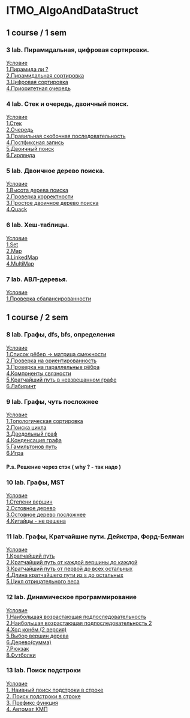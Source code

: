 # ITMO_AlgoAndDataStruct
<h2> 1 course / 1 sem </h2>
<h3> 3 lab. Пирамидальная, цифровая сортировки. </h3>
<a href="https://github.com/babtiss/ITMO_AlgoAndDataStruct/blob/main/Algo%201%20course/3%20lab/problems3.pdf"> Условие </a> <br/>
<a href="https://github.com/babtiss/ITMO_AlgoAndDataStruct/blob/main/Algo%201%20course/3%20lab/1.py"> 1.Пирамида ли ? </a> <br/>
<a href="https://github.com/babtiss/ITMO_AlgoAndDataStruct/blob/main/Algo%201%20course/3%20lab/2.py"> 2.Пирамидальная сортировка  </a> <br/>
<a href="https://github.com/babtiss/ITMO_AlgoAndDataStruct/blob/main/Algo%201%20course/3%20lab/3.py"> 3.Цифровая сортировка  </a> <br/>
<a href="https://github.com/babtiss/ITMO_AlgoAndDataStruct/blob/main/Algo%201%20course/3%20lab/4.py"> 4.Приоритетная очередь </a> <br/>
<h3> 4 lab. Стек и очередь, двоичный поиск. </h3>
<a href="https://github.com/babtiss/ITMO_AlgoAndDataStruct/blob/main/Algo%201%20course/4%20lab/problems4.pdf"> Условие </a> <br/>
<a href="https://github.com/babtiss/ITMO_AlgoAndDataStruct/blob/main/Algo%201%20course/4%20lab/1.py"> 1.Стек </a> <br/>
<a href="https://github.com/babtiss/ITMO_AlgoAndDataStruct/blob/main/Algo%201%20course/4%20lab/2.py"> 2.Очередь </a> <br/>
<a href="https://github.com/babtiss/ITMO_AlgoAndDataStruct/blob/main/Algo%201%20course/4%20lab/3.py"> 3.Правильная скобочная последовательность </a> <br/>
<a href="https://github.com/babtiss/ITMO_AlgoAndDataStruct/blob/main/Algo%201%20course/4%20lab/4.py"> 4.Постфиксная запись </a> <br/>
<a href="https://github.com/babtiss/ITMO_AlgoAndDataStruct/blob/main/Algo%201%20course/4%20lab/5.py"> 5.Двоичный поиск </a> <br/>
<a href="https://github.com/babtiss/ITMO_AlgoAndDataStruct/blob/main/Algo%201%20course/4%20lab/6.py"> 6.Гирлянда </a> <br/>
<h3> 5 lab. Двоичное дерево поиска. </h3>
<a href="https://github.com/babtiss/ITMO_AlgoAndDataStruct/blob/main/Algo%201%20course/5%20lab/problems5.pdf"> Условие </a> <br/>
<a href="https://github.com/babtiss/ITMO_AlgoAndDataStruct/blob/main/Algo%201%20course/5%20lab/1.py"> 1.Высота дерева поиска </a> <br/>
<a href="https://github.com/babtiss/ITMO_AlgoAndDataStruct/blob/main/Algo%201%20course/5%20lab/2.py"> 2.Проверка корректности </a> <br/>
<a href="https://github.com/babtiss/ITMO_AlgoAndDataStruct/blob/main/Algo%201%20course/5%20lab/3.py"> 3.Простое двоичное дерево поиска </a> <br/>
<a href="https://github.com/babtiss/ITMO_AlgoAndDataStruct/blob/main/Algo%201%20course/5%20lab/4.py"> 4.Quack </a> <br/>
<h3> 6 lab. Хеш-таблицы. </h3>
<a href="https://github.com/babtiss/ITMO_AlgoAndDataStruct/blob/main/Algo%201%20course/6%20lab/problems6.pdf"> Условие </a> <br/>
<a href="https://github.com/babtiss/ITMO_AlgoAndDataStruct/blob/main/Algo%201%20course/6%20lab/1.py"> 1.Set </a> <br/>
<a href="https://github.com/babtiss/ITMO_AlgoAndDataStruct/blob/main/Algo%201%20course/6%20lab/2.py"> 2.Map </a> <br/>
<a href="https://github.com/babtiss/ITMO_AlgoAndDataStruct/blob/main/Algo%201%20course/6%20lab/3.py"> 3.LinkedMap </a> <br/>
<a href="https://github.com/babtiss/ITMO_AlgoAndDataStruct/blob/main/Algo%201%20course/6%20lab/4.py"> 4.MultiMap </a> <br/>
<h3> 7 lab. АВЛ-деревья. </h3>
<a href="https://github.com/babtiss/ITMO_AlgoAndDataStruct/blob/main/Algo%201%20course/7%20lab/problems7.pdf"> Условие </a> <br/>
<a href="https://github.com/babtiss/ITMO_AlgoAndDataStruct/blob/main/Algo%201%20course/7%20lab/1.py"> 1.Проверка сбалансированности </a> <br/>
<h2> 1 course / 2 sem </h2>
<h3> 8 lab. Графы, dfs, bfs, определения </h3>
<a href="https://github.com/babtiss/ITMO_AlgoAndDataStruct/blob/main/Algo%201%20course/8%20lab/problems8.pdf"> Условие </a> <br/>
<a href="https://github.com/babtiss/ITMO_AlgoAndDataStruct/blob/main/Algo%201%20course/8%20lab/1.py"> 1.Список рёбер -> матрица смежности </a> <br/>
<a href="https://github.com/babtiss/ITMO_AlgoAndDataStruct/blob/main/Algo%201%20course/8%20lab/2.py"> 2.Проверка на ориентированность </a> <br/>
<a href="https://github.com/babtiss/ITMO_AlgoAndDataStruct/blob/main/Algo%201%20course/8%20lab/3.py"> 3.Проверка на параллельные рёбра </a> <br/>
<a href="https://github.com/babtiss/ITMO_AlgoAndDataStruct/blob/main/Algo%201%20course/8%20lab/4.py"> 4.Компоненты связности </a> <br/>
<a href="https://github.com/babtiss/ITMO_AlgoAndDataStruct/blob/main/Algo%201%20course/8%20lab/5.py"> 5.Кратчайший путь в невзвешанном графе </a> <br/>
<a href="https://github.com/babtiss/ITMO_AlgoAndDataStruct/blob/main/Algo%201%20course/8%20lab/6.py"> 6.Лабиринт </a> <br/>
<h3> 9 lab. Графы, чуть посложнее </h3>
<a href="https://github.com/babtiss/ITMO_AlgoAndDataStruct/blob/main/Algo%201%20course/9%20lab/problems9.pdf"> Условие </a> <br/>
<a href="https://github.com/babtiss/ITMO_AlgoAndDataStruct/blob/main/Algo%201%20course/9%20lab/1.py"> 1.Топологическая сортировка </a> <br/>
<a href="https://github.com/babtiss/ITMO_AlgoAndDataStruct/blob/main/Algo%201%20course/9%20lab/2.py"> 2.Поиска цикла </a> <br/>
<a href="https://github.com/babtiss/ITMO_AlgoAndDataStruct/blob/main/Algo%201%20course/9%20lab/3.py"> 3.Дведольный граф </a> <br/>
<a href="https://github.com/babtiss/ITMO_AlgoAndDataStruct/blob/main/Algo%201%20course/9%20lab/4.py"> 4.Конденсация графа </a> <br/>
<a href="https://github.com/babtiss/ITMO_AlgoAndDataStruct/blob/main/Algo%201%20course/9%20lab/5.py"> 5.Гамильтонов путь </a> <br/>
<a href="https://github.com/babtiss/ITMO_AlgoAndDataStruct/blob/main/Algo%201%20course/9%20lab/6.py"> 6.Игра </a> <br/>
<h4> P.s. Решение через стэк ( why ? - так надо ) </h4>
<h3> 10 lab. Графы, MST </h3>
<a href="https://github.com/babtiss/ITMO_AlgoAndDataStruct/blob/main/Algo%201%20course/10%20lab/problems10.pdf"> Условие </a> <br/>
<a href="https://github.com/babtiss/ITMO_AlgoAndDataStruct/blob/main/Algo%201%20course/10%20lab/1.py"> 1.Степени вершин </a> <br/>
<a href="https://github.com/babtiss/ITMO_AlgoAndDataStruct/blob/main/Algo%201%20course/10%20lab/2.py"> 2.Остовное дерево </a> <br/>
<a href="https://github.com/babtiss/ITMO_AlgoAndDataStruct/blob/main/Algo%201%20course/10%20lab/3.py"> 3.Остовное дерево посложнее </a> <br/>
<a href="https://github.com/babtiss/ITMO_AlgoAndDataStruct/blob/main/Algo%201%20course/10%20lab/4_ne_rabotaet.py"> 4.Китайцы - не решена </a> <br/>
<h3> 11 lab. Графы, Кратчайшие пути. Дейкстра, Форд-Белман </h3>
<a href="https://github.com/babtiss/ITMO_AlgoAndDataStruct/blob/main/Algo%201%20course/11%20lab/problems11.pdf"> Условие </a> <br/>
<a href="https://github.com/babtiss/ITMO_AlgoAndDataStruct/blob/main/Algo%201%20course/11%20lab/1.py"> 1.Кратчайший путь </a> <br/>
<a href="https://github.com/babtiss/ITMO_AlgoAndDataStruct/blob/main/Algo%201%20course/11%20lab/2.py"> 2.Кратчайший путь от каждой вершины до каждой </a> <br/>
<a href="https://github.com/babtiss/ITMO_AlgoAndDataStruct/blob/main/Algo%201%20course/11%20lab/3.py"> 3.Кратчайший путь от первой до всех остальных </a> <br/>
<a href="https://github.com/babtiss/ITMO_AlgoAndDataStruct/blob/main/Algo%201%20course/11%20lab/4.py"> 4.Длина кратчайшего пути из s до остальных </a> <br/>
<a href="https://github.com/babtiss/ITMO_AlgoAndDataStruct/blob/main/Algo%201%20course/11%20lab/5.py"> 5.Цикл отрицательного веса </a> <br/>
<h3> 12 lab. Динамическое программирование </h3>
<a href="https://github.com/babtiss/ITMO_AlgoAndDataStruct/blob/main/Algo%201%20course/12%20lab/problems12n.pdf"> Условие </a> <br/>
<a href="https://github.com/babtiss/ITMO_AlgoAndDataStruct/blob/main/Algo%201%20course/12%20lab/1.py"> 1.Наибольшая возрастающая подпоследовательность </a> <br/>
<a href="https://github.com/babtiss/ITMO_AlgoAndDataStruct/blob/main/Algo%201%20course/12%20lab/2.cpp"> 2.Наибольшая возрастающая подпоследовательность 2 </a> <br/>
<a href="https://github.com/babtiss/ITMO_AlgoAndDataStruct/blob/main/Algo%201%20course/12%20lab/4.py"> 4.Ход конём (2 версия) </a> <br/>
<a href="https://github.com/babtiss/ITMO_AlgoAndDataStruct/blob/main/Algo%201%20course/12%20lab/5.py"> 5.Выбор вершин дерева </a> <br/>
<a href="https://github.com/babtiss/ITMO_AlgoAndDataStruct/blob/main/Algo%201%20course/12%20lab/6.py"> 6.Дерево(сумма) </a> <br/>
<a href="https://github.com/babtiss/ITMO_AlgoAndDataStruct/blob/main/Algo%201%20course/12%20lab/7.py"> 7.Рюкзак </a> <br/>
<a href="https://github.com/babtiss/ITMO_AlgoAndDataStruct/blob/main/Algo%201%20course/12%20lab/8.py"> 8.Футболки </a> <br/>
<h3> 13 lab. Поиск подстроки </h3>
<a href="https://github.com/babtiss/ITMO_AlgoAndDataStruct/blob/main/Algo%201%20course/13%20lab/problems13n.pdf"> Условие </a> <br/>
<a href="https://github.com/babtiss/ITMO_AlgoAndDataStruct/blob/main/Algo%201%20course/13%20lab/1.py"> 1. Наивный поиск подстроки в строке </a> <br/>
<a href="https://github.com/babtiss/ITMO_AlgoAndDataStruct/blob/main/Algo%201%20course/13%20lab/2.py"> 2. Поиск подстроки в строке </a> <br/>
<a href="https://github.com/babtiss/ITMO_AlgoAndDataStruct/blob/main/Algo%201%20course/13%20lab/3.py"> 3. Префикс функция </a> <br/>
<a href="https://github.com/babtiss/ITMO_AlgoAndDataStruct/blob/main/Algo%201%20course/13%20lab/4.py"> 4. Автомат КМП </a> <br/>
